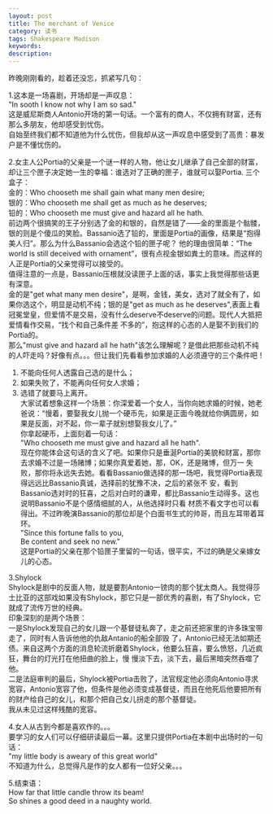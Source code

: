 ```yaml
---
layout: post
title: The merchant of Venice
category: 读书
tags: Shakespeare Madison
keywords: 
description: 
---
```


昨晚刚刚看的，趁着还没忘，抓紧写几句：

1.这本是一场喜剧，开场却是一声叹息：  
"In sooth I know not why I am so sad."    
这是威尼斯商人Antonio开场的第一句话。一个富有的商人，不仅拥有财富，还有那么多朋友，他却感受到忧伤。   
自始至终我们都不知道他为什么忧伤，但我却从这一声叹息中感受到了高贵：暴发户是不懂忧伤的。

2.女主人公Portia的父亲是一个谜一样的人物，他让女儿继承了自己全部的财富，却让三个匣子决定她一生的幸福：谁选对了正确的匣子，谁就可以娶Portia.
三个盒子：  
金的：Who chooseth me shall gain what many men desire;  
银的：Who chooseth me shall get as much as he deserves;  
铅的：Who chooseth me must give and hazard all he hath.  
前边两个很搞笑的王子分别选了金的和银的，自然是错了——金的里面是个骷髅，银的则是个傻瓜的笑脸。Bassanio选了铅的，里面是Portia的画像，结果是“抱得美人归”。那么为什么Bassanio会选这个铅的匣子呢？
他的理由很简单：“The world is still deceived with ornament”，很有点视金银如粪土的意味。而这样的人正是Portia的父亲觉得可以接受的。  
值得注意的一点是，Bassanio压根就没读匣子上面的话，事实上我觉得那些话更有深意。  
金的是"get what many men desire"，是啊，金钱，美女，选对了就全有了，如果你选这个，明显是动机不纯；银的是"get as much as he deserves",表面上看冠冕堂皇，但爱情不是交易，没有什么deserve不deserve的问题。现代人大抵把爱情看作交易，“找个和自己条件差 不多的”，抱这样的心态的人是娶不到我们的Portia的。  
那么"must give and hazard all he hath"该怎么理解呢？是借此把那些动机不纯的人吓走吗？好像有点。。。但让我们先看看参加求婚的人必须遵守的三个条件吧！  
1. 不能向任何人透露自己选的是什么；  
2. 如果失败了，不能再向任何女人求婚；  
3. 选错了就要马上离开。  
大家试着想象这样一个场景：你深爱着一个女人，当你向她求婚的时候，她老爸说：“慢着，要娶我女儿抛一个硬币先，如果是正面今晚就给你俩圆房，如果是反面，对不起，你一辈子就别想娶我女儿了。”  
你拿起硬币，上面刻着一句话：  
"Who chooseth me must give and hazard all he hath".  
现在你能体会这句话的含义了吧。如果你只是垂涎Portia的美貌和财富，那你去求婚不过是一场赌博；如果你真爱着她，那，OK，还是赌博，但万一 失败，那你将永远失去她。看看Bassanio做选择的那一场吧，我觉得Portia表现得远远比Bassanio真诚，选择前的犹豫不决，之后的紧张不 安，看到Bassanio选对时的狂喜，之后对白时的谦卑，都比Bassanio生动得多。这也说明Bassanio不是个感情细腻的人，从他选择时只看 材质不看文字也可以看得出。不过昨晚演Bassanio的那位却是个白面书生式的帅哥，而且左耳带着耳环。  
"Since this fortune falls to you,  
Be content and seek no new."  
这是Portia的父亲在那个铅匣子里留的一句话，很平实，不过的确是父亲嫁女儿的心态。

3.Shylock  
Shylock是剧中的反面人物，就是要割Antonio一镑肉的那个犹太商人。我觉得莎士比亚的这部戏如果没有Shylock，那它只是一部优秀的喜剧，有了Shylock，它就成了流传万世的经典。  
印象深刻的是两个场景：  
一是Shylock发现自己的女儿跟一个基督徒私奔了，走之前还把家里的许多珠宝带走了，同时有人告诉他他的仇敌Antanio的船全部毁 了，Antonio已经无法如期还债。来自这两个方面的消息轮流折磨着Shylock，他要么狂喜，要么愤怒，几近疯狂，舞台的灯光打在他扭曲的脸上，慢 慢淡下去，淡下去，最后黑暗突然吞噬了他。  
二是法庭审判的最后，Shylock被Portia击败了，法官规定他必须向Antonio寻求宽容，Antonio宽容了他，但条件是他必须变成基督徒，而且在他死后他要把所有的财产给自己的女儿，和那个把自己女儿拐走的那个基督徒。  
我从未见过这样残酷的宽容。

4.女人从古到今都是喜欢作的。。。  
要学习的女人们可以仔细研读最后一幕。这里只提供Portia在本剧中出场时的一句话：  
"my little body is aweary of  this great world"  
不知道为什么，总觉得凡是作的女人都有一位好父亲。。。

5.结束语：  
How far that little candle throw its beam!  
So shines a good deed in a naughty world.  
